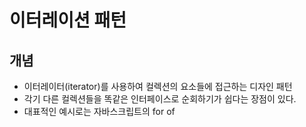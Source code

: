 # 이터레이션 패턴

## 개념

* 이터레이터(iterator)를 사용하여 컬렉션의 요소들에 접근하는 디자인 패턴&#x20;
* 각기 다른 컬렉션들을 똑같은 인터페이스로 순회하기가 쉽다는 장점이 있다.&#x20;
* 대표적인 예시로는 자바스크립트의 for of&#x20;

&#x20;
